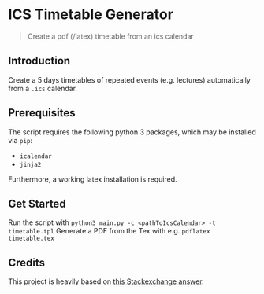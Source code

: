 # ICS Timetable Generator
> Create a pdf (/latex) timetable from an ics calendar

## Introduction
Create a 5 days timetables of repeated events (e.g. lectures) automatically from a `.ics` calendar.

## Prerequisites
The script requires the following python 3 packages, which may be installed via `pip`:
- `icalendar`
- `jinja2`

Furthermore, a working latex installation is required.

## Get Started
Run the script with `python3 main.py -c <pathToIcsCalendar> -t timetable.tpl`
Generate a PDF from the Tex with e.g. `pdflatex timetable.tex`

## Credits
This project is heavily based on [this Stackexchange answer](https://tex.stackexchange.com/a/270143). 
